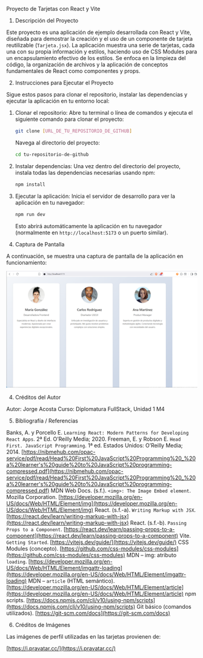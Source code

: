  Proyecto de Tarjetas con React y Vite

 1. Descripción del Proyecto

Este proyecto es una aplicación de ejemplo desarrollada con React y Vite, diseñada para demostrar la creación y el uso de un componente de tarjeta reutilizable (`Tarjeta.jsx`). La aplicación muestra una serie de tarjetas, cada una con su propia información y estilos, haciendo uso de CSS Modules para un encapsulamiento efectivo de los estilos. Se enfoca en la limpieza del código, la organización de archivos y la aplicación de conceptos fundamentales de React como componentes y props.

 2. Instrucciones para Ejecutar el Proyecto

Sigue estos pasos para clonar el repositorio, instalar las dependencias y ejecutar la aplicación en tu entorno local:

1.  Clonar el repositorio:
    Abre tu terminal o línea de comandos y ejecuta el siguiente comando para clonar el proyecto:
    ```bash
    git clone [URL_DE_TU_REPOSITORIO_DE_GITHUB]
    ```
    Navega al directorio del proyecto:
    ```bash
    cd tu-repositorio-de-github
    ```

2.  Instalar dependencias:
    Una vez dentro del directorio del proyecto, instala todas las dependencias necesarias usando npm:
    ```bash
    npm install
    ```

3.  Ejecutar la aplicación:
    Inicia el servidor de desarrollo para ver la aplicación en tu navegador:
    ```bash
    npm run dev
    ```
    Esto abrirá automáticamente la aplicación en tu navegador (normalmente en `http://localhost:5173` o un puerto similar).

 3. Captura de Pantalla

A continuación, se muestra una captura de pantalla de la aplicación en funcionamiento:

![Captura de pantalla de la aplicación](captura1.png)


 4. Créditos del Autor

   Autor: Jorge Acosta
   Curso: Diplomatura FullStack, Unidad 1 M4

 5. Bibliografía / Referencias

   Banks, A. y Porcello E. `Learning React: Modern Patterns for Developing React Apps`. 2ª Ed. O’Reilly Media; 2020.
   Freeman, E. y Robson E. `Head First. JavaScript Programming`. 1ª ed. Estados Unidos: O’Reilly Media; 2014. [https://nibmehub.com/opac-service/pdf/read/Head%20First%20JavaScript%20Programming%20_%20a%20learner's%20guide%20to%20JavaScript%20programming-compressed.pdf](https://nibmehub.com/opac-service/pdf/read/Head%20First%20JavaScript%20Programming%20_%20a%20learner's%20guide%20to%20JavaScript%20programming-compressed.pdf)
   MDN Web Docs. (s.f.). `<img>: The Image Embed element`. Mozilla Corporation. [https://developer.mozilla.org/en-US/docs/Web/HTML/Element/img](https://developer.mozilla.org/en-US/docs/Web/HTML/Element/img)
   React. (s.f.-a). `Writing Markup with JSX`. [https://react.dev/learn/writing-markup-with-jsx](https://react.dev/learn/writing-markup-with-jsx)
   React. (s.f.-b). `Passing Props to a Component`. [https://react.dev/learn/passing-props-to-a-component](https://react.dev/learn/passing-props-to-a-component)
   Vite. `Getting Started`. [https://vitejs.dev/guide/](https://vitejs.dev/guide/)
   CSS Modules (concepto). [https://github.com/css-modules/css-modules](https://github.com/css-modules/css-modules)
   MDN – img: atributo `loading`. [https://developer.mozilla.org/en-US/docs/Web/HTML/Element/imgattr-loading](https://developer.mozilla.org/en-US/docs/Web/HTML/Element/imgattr-loading)
   MDN – `article` (HTML semántico). [https://developer.mozilla.org/en-US/docs/Web/HTML/Element/article](https://developer.mozilla.org/en-US/docs/Web/HTML/Element/article)
   npm scripts. [https://docs.npmjs.com/cli/v10/using-npm/scripts](https://docs.npmjs.com/cli/v10/using-npm/scripts)
   Git básico (comandos utilizados). [https://git-scm.com/docs](https://git-scm.com/docs)

 6. Créditos de Imágenes

Las imágenes de perfil utilizadas en las tarjetas provienen de:

   [https://i.pravatar.cc/](https://i.pravatar.cc/)
